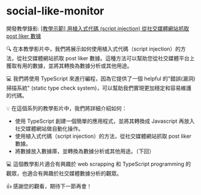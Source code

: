 # social-like-monitor

開發教學錄影: [[教學示範] 用植入式代碼 (script injection) 從社交媒體網站抓取 post liker 數據](https://youtu.be/QOaaYdV0b-s)

🔍 在本教學影片中，我們將展示如何使用植入式代碼（script injection）的方法，從社交媒體網站抓取 post liker 數據。這種方法可以幫助您從社交媒體平台上獲取有用的數據，並將其轉換為數據分析或其他用途。

💻 我們將使用 TypeScript 來進行編程，因為它提供了一個 helpful 的"錯誤(漏洞)掃描系統" (static type check system)，可以幫助我們實現更加穩定和容易維護的代碼。

💡 在這個系列的教學影片中，我們將詳細介紹如何：

- 使用 TypeScript 創建一個簡單的應用程式，並將其轉換成 Javascript 再放入社交媒體網站做自動化操作。
- 使用植入式代碼（script injection）的方法，從社交媒體網站抓取 post liker 數據。
- 將數據放入數據庫，並轉換為數據分析或其他用途。（下回）

💻 這個教學影片適合有興趣於 web scrapping 和 TypeScript programming 的觀眾，也適合有興趣於社交媒體數據分析的觀眾。

👍 感謝您的觀看，期待下一節再會！

